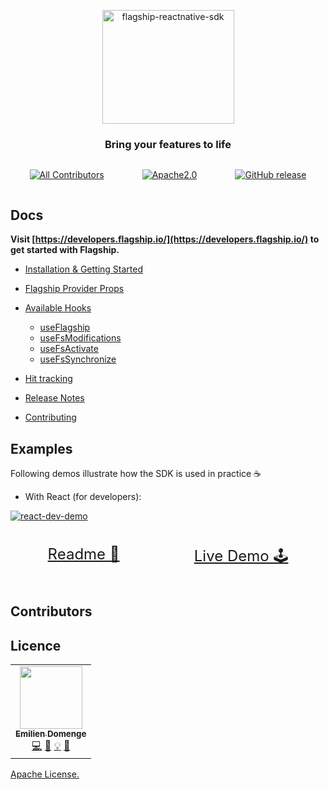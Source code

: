<p align="center">

<img  src="https://mk0abtastybwtpirqi5t.kinstacdn.com/wp-content/uploads/picture-solutions-persona-product-flagship.jpg"  width="211"  height="182"  alt="flagship-reactnative-sdk"  />

</p>

<h3 align="center">Bring your features to life</h3>

<div style='display: flex; justify-content: space-around;'>

<!-- ALL-CONTRIBUTORS-BADGE:START - Do not remove or modify this section -->
[![All Contributors](https://img.shields.io/badge/all_contributors-1-orange.svg?style=flat-square)](#contributors-)
<!-- ALL-CONTRIBUTORS-BADGE:END -->

[![Apache2.0](https://img.shields.io/badge/License-Apache%202.0-blue.svg)](http://www.apache.org/licenses/LICENSE-2.0)

[![GitHub release](https://img.shields.io/github/v/release/abtasty/flagship-react-native-sdk.svg)](https://github.com/abtasty/flagship-react-native-sdk/releases)

</div>

## Docs

**Visit [https://developers.flagship.io/](https://developers.flagship.io/) to get started with Flagship.**

-   [Installation & Getting Started](http://developers.flagship.io/reactNative/v2.x.x/#getting-started)
-   [Flagship Provider Props](http://developers.flagship.io/reactNative/v2.x.x/#flagshipprovider-props)
-   [Available Hooks](http://developers.flagship.io/reactNative/v2.x.x/#flagship-hooks)

    -   [useFlagship](http://developers.flagship.io/reactNative/v2.x.x/#useflagship)
    -   [useFsModifications](http://developers.flagship.io/reactNative/v2.x.x/#usefsmodifications)
    -   [useFsActivate](http://developers.flagship.io/reactNative/v2.x.x/#usefsactivate)
    -   [useFsSynchronize](http://developers.flagship.io/reactNative/v2.x.x/#usefssynchronize)

-   [Hit tracking](http://developers.flagship.io/reactNative/v2.x.x/#hit)
-   [Release Notes](https://github.com/abtasty/flagship-react-native-sdk/blob/master/RELEASENOTES.md)
-   [Contributing](https://github.com/abtasty/flagship-react-native-sdk/blob/master/CONTRIBUTING.md)

## Examples

Following demos illustrate how the SDK is used in practice ☕

-   With React (for developers):

<a href="https://abtasty.github.io/flagship-react-native-sdk/">
<div style="max-width: 850px; margin: 0 auto;">

![react-dev-demo](./src/assets/gif/react-dev-demo.gif)

</div>
</a>
<div style="display: flex; justify-content: space-around; font-size: 24px">

[Readme 📖](examples/react-dev-demo/README.md)

[Live Demo 🕹](https://abtasty.github.io/flagship-react-native-sdk/)

</div>

## Contributors

## Licence

<!-- ALL-CONTRIBUTORS-LIST:START - Do not remove or modify this section -->
<!-- prettier-ignore-start -->
<!-- markdownlint-disable -->
<table>
  <tr>
    <td align="center"><a href="https://www.domenge.fr/"><img src="https://avatars0.githubusercontent.com/u/15636263?v=4?s=100" width="100px;" alt=""/><br /><sub><b>Emilien Domenge</b></sub></a><br /><a href="https://github.com/abtasty/flagship-react-native-sdk/commits?author=Emidomenge" title="Code">💻</a> <a href="https://github.com/abtasty/flagship-react-native-sdk/commits?author=Emidomenge" title="Documentation">📖</a> <a href="#example-Emidomenge" title="Examples">💡</a> <a href="#maintenance-Emidomenge" title="Maintenance">🚧</a></td>
  </tr>
</table>

<!-- markdownlint-restore -->
<!-- prettier-ignore-end -->
<!-- ALL-CONTRIBUTORS-LIST:END -->

[Apache License.](https://github.com/abtasty/flagship-react-native-sdk/blob/master/LICENSE)
